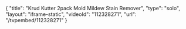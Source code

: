 {
    "title": "Krud Kutter 2pack Mold   Mildew Stain Remover",
    "type": "solo",
    "layout": "iframe-static",
    "videoId": "112328271",
    "url": "\/tvpembed\/112328271"
}